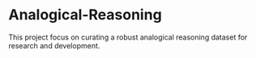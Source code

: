 # Analogical-Reasoning
This project focus on curating a robust analogical reasoning dataset for research and development.
